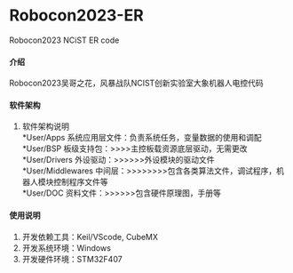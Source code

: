 # Robocon2023-ER
Robocon2023 NCiST ER code
#### 介绍
Robocon2023吴哥之花，风暴战队NCIST创新实验室大象机器人电控代码

#### 软件架构
1. 软件架构说明  
*User/Apps  系统应用层文件：负责系统任务，变量数据的使用和调配  
*User/BSP   板级支持包：>>>>主控板载资源底层驱动，无需更改  
*User/Drivers  外设驱动：>>>>>>外设模块的驱动文件  
*User/Middlewares  中间层：>>>>>>>>包含各类算法文件，调试程序，机器人模块控制程序文件等  
*User/DOC  资料文件：>>>>>>包含硬件原理图，手册等  

#### 使用说明
1. 开发依赖工具：Keil/VScode, CubeMX
2. 开发系统环境：Windows
3. 开发硬件环境：STM32F407
